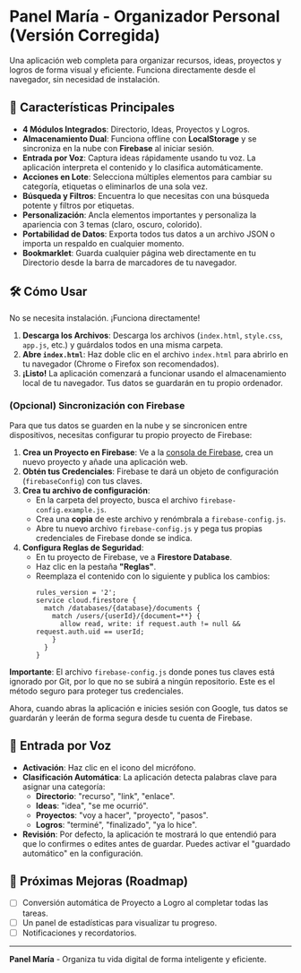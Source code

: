 # Panel María - Organizador Personal (Versión Corregida)

Una aplicación web completa para organizar recursos, ideas, proyectos y logros de forma visual y eficiente. Funciona directamente desde el navegador, sin necesidad de instalación.

## 🚀 Características Principales

-   **4 Módulos Integrados**: Directorio, Ideas, Proyectos y Logros.
-   **Almacenamiento Dual**: Funciona offline con **LocalStorage** y se sincroniza en la nube con **Firebase** al iniciar sesión.
-   **Entrada por Voz**: Captura ideas rápidamente usando tu voz. La aplicación interpreta el contenido y lo clasifica automáticamente.
-   **Acciones en Lote**: Selecciona múltiples elementos para cambiar su categoría, etiquetas o eliminarlos de una sola vez.
-   **Búsqueda y Filtros**: Encuentra lo que necesitas con una búsqueda potente y filtros por etiquetas.
-   **Personalización**: Ancla elementos importantes y personaliza la apariencia con 3 temas (claro, oscuro, colorido).
-   **Portabilidad de Datos**: Exporta todos tus datos a un archivo JSON o importa un respaldo en cualquier momento.
-   **Bookmarklet**: Guarda cualquier página web directamente en tu Directorio desde la barra de marcadores de tu navegador.

## 🛠️ Cómo Usar

No se necesita instalación. ¡Funciona directamente!

1.  **Descarga los Archivos**: Descarga los archivos (`index.html`, `style.css`, `app.js`, etc.) y guárdalos todos en una misma carpeta.
2.  **Abre `index.html`**: Haz doble clic en el archivo `index.html` para abrirlo en tu navegador (Chrome o Firefox son recomendados).
3.  **¡Listo!** La aplicación comenzará a funcionar usando el almacenamiento local de tu navegador. Tus datos se guardarán en tu propio ordenador.

### (Opcional) Sincronización con Firebase

Para que tus datos se guarden en la nube y se sincronicen entre dispositivos, necesitas configurar tu propio proyecto de Firebase:

1.  **Crea un Proyecto en Firebase**: Ve a la [consola de Firebase](https://console.firebase.google.com/), crea un nuevo proyecto y añade una aplicación web.
2.  **Obtén tus Credenciales**: Firebase te dará un objeto de configuración (`firebaseConfig`) con tus claves.
3.  **Crea tu archivo de configuración**:
    *   En la carpeta del proyecto, busca el archivo `firebase-config.example.js`.
    *   Crea una **copia** de este archivo y renómbrala a `firebase-config.js`.
    *   Abre tu nuevo archivo `firebase-config.js` y pega tus propias credenciales de Firebase donde se indica.
4.  **Configura Reglas de Seguridad**:
    *   En tu proyecto de Firebase, ve a **Firestore Database**.
    *   Haz clic en la pestaña **"Reglas"**.
    *   Reemplaza el contenido con lo siguiente y publica los cambios:
        ```
        rules_version = '2';
        service cloud.firestore {
          match /databases/{database}/documents {
            match /users/{userId}/{document=**} {
              allow read, write: if request.auth != null && request.auth.uid == userId;
            }
          }
        }
        ```

**Importante**: El archivo `firebase-config.js` donde pones tus claves está ignorado por Git, por lo que no se subirá a ningún repositorio. Este es el método seguro para proteger tus credenciales.

Ahora, cuando abras la aplicación e inicies sesión con Google, tus datos se guardarán y leerán de forma segura desde tu cuenta de Firebase.

## 🎤 Entrada por Voz

-   **Activación**: Haz clic en el icono del micrófono.
-   **Clasificación Automática**: La aplicación detecta palabras clave para asignar una categoría:
    -   **Directorio**: "recurso", "link", "enlace".
    -   **Ideas**: "idea", "se me ocurrió".
    -   **Proyectos**: "voy a hacer", "proyecto", "pasos".
    -   **Logros**: "terminé", "finalizado", "ya lo hice".
-   **Revisión**: Por defecto, la aplicación te mostrará lo que entendió para que lo confirmes o edites antes de guardar. Puedes activar el "guardado automático" en la configuración.

## 🔮 Próximas Mejoras (Roadmap)

-   [ ] Conversión automática de Proyecto a Logro al completar todas las tareas.
-   [ ] Un panel de estadísticas para visualizar tu progreso.
-   [ ] Notificaciones y recordatorios.

---
**Panel María** - Organiza tu vida digital de forma inteligente y eficiente.

<!-- Test comment for synchronization check -->